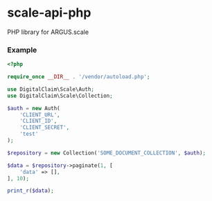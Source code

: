 # scale-api-php

PHP library for ARGUS.scale

### Example

```php
<?php

require_once __DIR__ . '/vendor/autoload.php';

use DigitalClaim\Scale\Auth;
use DigitalClaim\Scale\Collection;

$auth = new Auth(
    'CLIENT_URL',
    'CLIENT_ID',
    'CLIENT_SECRET',
    'test'
);

$repository = new Collection('SOME_DOCUMENT_COLLECTION', $auth);

$data = $repository->paginate(1, [
    'data' => [],
], 10);

print_r($data);
```
